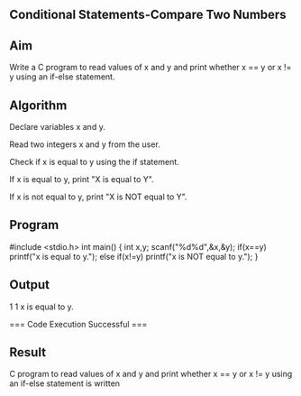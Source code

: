 ## Conditional Statements-Compare Two Numbers
## Aim
Write a C program to read values of x and y and print whether x == y or x != y using an if-else statement.

## Algorithm
Declare variables x and y.

Read two integers x and y from the user.

Check if x is equal to y using the if statement.

If x is equal to y, print "X is equal to Y".

If x is not equal to y, print "X is NOT equal to Y".

## Program
#include <stdio.h>
int main()
{
    int x,y;
    scanf("%d%d",&x,&y);
    if(x==y)
    printf("x is equal to y.");
    else if(x!=y)
    printf("x is NOT equal to y.");
}


## Output
1 1
x is equal to y.

=== Code Execution Successful ===
## Result
C program to read values of x and y and print whether x == y or x != y using an if-else statement is written
